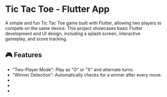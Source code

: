 # Tic Tac Toe - Flutter App

A simple and fun Tic Tac Toe game built with Flutter, allowing two players to compete on the same device. This project showcases basic Flutter development and UI design, including a splash screen, interactive gameplay, and score tracking.

## 🎮 Features

- "Two-Player Mode": Play as "O" or "X" and alternate turns.
- "Winner Detection": Automatically checks for a winner after every move.
-
-
-

